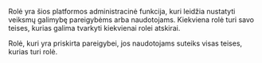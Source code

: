 Rolė yra šios platformos administracinė funkcija, kuri leidžia nustatyti
veiksmų galimybę pareigybėms arba naudotojams. Kiekviena rolė turi savo
teises, kurias galima tvarkyti kiekvienai rolei atskirai.

Rolė, kuri yra priskirta pareigybei, jos naudotojams suteiks visas teises,
kurias turi rolė.
